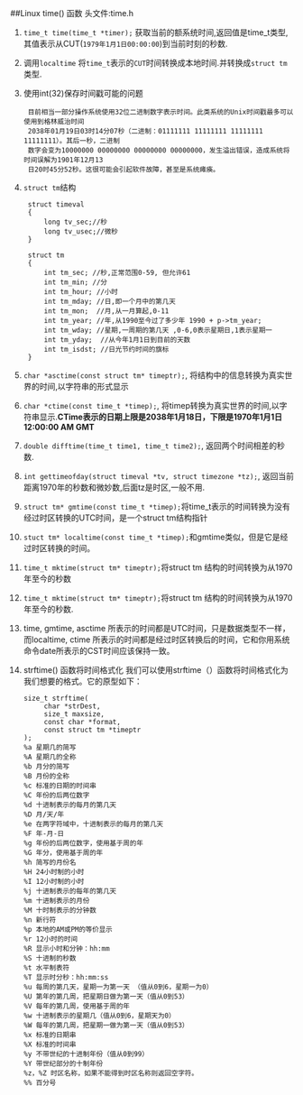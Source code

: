##Linux time() 函数
头文件:time.h  
1. `time_t time(time_t *timer);`
	获取当前的额系统时间,返回值是time_t类型,其值表示从CUT(`1979年1月1日00:00:00`)到当前时刻的秒数.

2. 调用`localtime` 将`time_t`表示的`CUT`时间转换成本地时间.并转换成`struct tm`类型.
3. 使用int(32)保存时间戳可能的问题

		目前相当一部分操作系统使用32位二进制数字表示时间。此类系统的Unix时间戳最多可以使用到格林威治时间  
		2038年01月19日03时14分07秒（二进制：01111111 11111111 11111111 11111111）。其后一秒，二进制
		数字会变为10000000 00000000 00000000 00000000，发生溢出错误，造成系统将时间误解为1901年12月13
		日20时45分52秒。这很可能会引起软件故障，甚至是系统瘫痪。

4. `struct tm`结构

		struct timeval
		{
			long tv_sec;//秒
			long tv_usec;//微秒
		}

		struct tm
		{
			int tm_sec; //秒,正常范围0-59, 但允许61
			int tm_min; //分
			int tm_hour; //小时 
			int tm_mday; //日,即一个月中的第几天
			int tm_mon;  //月,从一月算起,0-11
			int tm_year; //年,从1990至今过了多少年 1990 + p->tm_year;
			int tm_wday; //星期,一周期的第几天 ,0-6,0表示星期日,1表示星期一
			int tm_yday;  //从今年1月1日到目前的天数
			int tm_isdst; //日光节约时间的旗标
		}

4. `char *asctime(const struct tm* timeptr);`, 将结构中的信息转换为真实世界的时间,以字符串的形式显示
5. `char *ctime(const time_t *timep);`, 将timep转换为真实世界的时间,以字符串显示.**CTime表示的日期上限是2038年1月18日，下限是1970年1月1日 12:00:00 AM GMT**
6. `double difftime(time_t time1, time_t time2);`, 返回两个时间相差的秒数.
7. `int gettimeofday(struct timeval *tv, struct timezone *tz);`, 返回当前距离1970年的秒数和微妙数,后面tz是时区,一般不用.
8. `struct tm* gmtime(const time_t *timep);`将time_t表示的时间转换为没有经过时区转换的UTC时间，是一个struct tm结构指针
9. `stuct tm* localtime(const time_t *timep);`和gmtime类似，但是它是经过时区转换的时间。
10. `time_t mktime(struct tm* timeptr);`将struct tm 结构的时间转换为从1970年至今的秒数
11. `time_t mktime(struct tm* timeptr);`将struct tm 结构的时间转换为从1970年至今的秒数.

12. time, gmtime, asctime 所表示的时间都是UTC时间，只是数据类型不一样，而localtime, ctime 所表示的时间都是经过时区转换后的时间，它和你用系统命令date所表示的CST时间应该保持一致。
13. strftime() 函数将时间格式化
我们可以使用strftime（）函数将时间格式化为我们想要的格式。它的原型如下：
		
		size_t strftime(
		     char *strDest,
		     size_t maxsize,
		     const char *format,
		     const struct tm *timeptr
		);
		%a 星期几的简写
		%A 星期几的全称
		%b 月分的简写
		%B 月份的全称
		%c 标准的日期的时间串
		%C 年份的后两位数字
		%d 十进制表示的每月的第几天
		%D 月/天/年
		%e 在两字符域中，十进制表示的每月的第几天
		%F 年-月-日
		%g 年份的后两位数字，使用基于周的年
		%G 年分，使用基于周的年
		%h 简写的月份名
		%H 24小时制的小时
		%I 12小时制的小时
		%j 十进制表示的每年的第几天
		%m 十进制表示的月份
		%M 十时制表示的分钟数
		%n 新行符
		%p 本地的AM或PM的等价显示
		%r 12小时的时间
		%R 显示小时和分钟：hh:mm
		%S 十进制的秒数
		%t 水平制表符
		%T 显示时分秒：hh:mm:ss
		%u 每周的第几天，星期一为第一天 （值从0到6，星期一为0）
		%U 第年的第几周，把星期日做为第一天（值从0到53）
		%V 每年的第几周，使用基于周的年
		%w 十进制表示的星期几（值从0到6，星期天为0）
		%W 每年的第几周，把星期一做为第一天（值从0到53）
		%x 标准的日期串
		%X 标准的时间串
		%y 不带世纪的十进制年份（值从0到99）
		%Y 带世纪部分的十制年份
		%z，%Z 时区名称，如果不能得到时区名称则返回空字符。
		%% 百分号